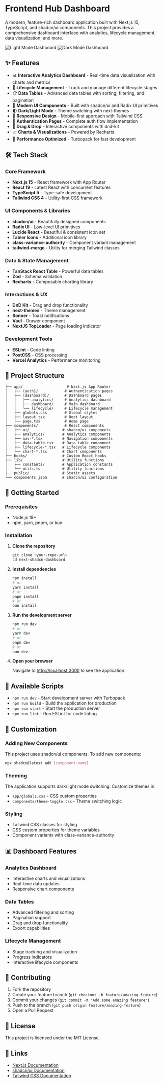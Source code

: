 # Frontend Hub Dashboard

A modern, feature-rich dashboard application built with Next.js 15, TypeScript, and shadcn/ui components. This project provides a comprehensive dashboard interface with analytics, lifecycle management, data visualization, and more.

![Light Mode Dashboard](/screenshot-light.png)
![Dark Mode Dashboard](/screenshot-dark.png)

## ✨ Features

- 📊 **Interactive Analytics Dashboard** - Real-time data visualization with charts and metrics
- 🔄 **Lifecycle Management** - Track and manage different lifecycle stages
- 📋 **Data Tables** - Advanced data tables with sorting, filtering, and pagination
- 🎨 **Modern UI Components** - Built with shadcn/ui and Radix UI primitives
- 🌓 **Dark/Light Mode** - Theme switching with next-themes
- 📱 **Responsive Design** - Mobile-first approach with Tailwind CSS
- 🔐 **Authentication Pages** - Complete auth flow implementation
- 🎯 **Drag & Drop** - Interactive components with dnd-kit
- 📈 **Charts & Visualizations** - Powered by Recharts
- 🚀 **Performance Optimized** - Turbopack for fast development

## 🛠️ Tech Stack

### Core Framework
- **Next.js 15** - React framework with App Router
- **React 19** - Latest React with concurrent features
- **TypeScript 5** - Type-safe development
- **Tailwind CSS 4** - Utility-first CSS framework

### UI Components & Libraries
- **shadcn/ui** - Beautifully designed components
- **Radix UI** - Low-level UI primitives
- **Lucide React** - Beautiful & consistent icon set
- **Tabler Icons** - Additional icon library
- **class-variance-authority** - Component variant management
- **tailwind-merge** - Utility for merging Tailwind classes

### Data & State Management
- **TanStack React Table** - Powerful data tables
- **Zod** - Schema validation
- **Recharts** - Composable charting library

### Interactions & UX
- **DnD Kit** - Drag and drop functionality
- **next-themes** - Theme management
- **Sonner** - Toast notifications
- **Vaul** - Drawer component
- **NextJS TopLoader** - Page loading indicator

### Development Tools
- **ESLint** - Code linting
- **PostCSS** - CSS processing
- **Vercel Analytics** - Performance monitoring

## 📁 Project Structure

```
├── app/                    # Next.js App Router
│   ├── (auth)/            # Authentication pages
│   ├── (dashboard)/       # Dashboard pages
│   │   ├── analytics/     # Analytics dashboard
│   │   ├── dashboard/     # Main dashboard
│   │   └── lifecycle/     # Lifecycle management
│   ├── globals.css        # Global styles
│   ├── layout.tsx         # Root layout
│   └── page.tsx           # Home page
├── components/            # React components
│   ├── ui/               # shadcn/ui components
│   ├── analytics/        # Analytics components
│   ├── nav-*.tsx         # Navigation components
│   ├── data-table.tsx    # Data table component
│   ├── lifecycle-*.tsx   # Lifecycle components
│   └── chart-*.tsx       # Chart components
├── hooks/                # Custom React hooks
├── lib/                  # Utility functions
│   ├── constants/        # Application constants
│   └── utils.ts          # Utility functions
├── public/               # Static assets
└── components.json       # shadcn/ui configuration
```

## 🚀 Getting Started

### Prerequisites

- Node.js 18+ 
- npm, yarn, pnpm, or bun

### Installation

1. **Clone the repository**
   ```bash
   git clone <your-repo-url>
   cd next-shadcn-dashboard
   ```

2. **Install dependencies**
   ```bash
   npm install
   # or
   yarn install
   # or
   pnpm install
   # or
   bun install
   ```

3. **Run the development server**
   ```bash
   npm run dev
   # or
   yarn dev
   # or
   pnpm dev
   # or
   bun dev
   ```

4. **Open your browser**
   
   Navigate to [http://localhost:3000](http://localhost:3000) to see the application.

## 🎨 Available Scripts

- `npm run dev` - Start development server with Turbopack
- `npm run build` - Build the application for production
- `npm run start` - Start the production server
- `npm run lint` - Run ESLint for code linting

## 🎨 Customization

### Adding New Components

This project uses shadcn/ui components. To add new components:

```bash
npx shadcn@latest add [component-name]
```

### Theming

The application supports dark/light mode switching. Customize themes in:
- `app/globals.css` - CSS custom properties
- `components/theme-toggle.tsx` - Theme switching logic

### Styling

- Tailwind CSS classes for styling
- CSS custom properties for theme variables
- Component variants with class-variance-authority

## 📊 Dashboard Features

### Analytics Dashboard
- Interactive charts and visualizations
- Real-time data updates
- Responsive chart components

### Data Tables
- Advanced filtering and sorting
- Pagination support
- Drag and drop functionality
- Export capabilities

### Lifecycle Management
- Stage tracking and visualization
- Progress indicators
- Interactive lifecycle components

## 🤝 Contributing

1. Fork the repository
2. Create your feature branch (`git checkout -b feature/amazing-feature`)
3. Commit your changes (`git commit -m 'Add some amazing feature'`)
4. Push to the branch (`git push origin feature/amazing-feature`)
5. Open a Pull Request

## 📝 License

This project is licensed under the MIT License.

## 🔗 Links

- [Next.js Documentation](https://nextjs.org/docs)
- [shadcn/ui Documentation](https://ui.shadcn.com)
- [Tailwind CSS Documentation](https://tailwindcss.com/docs)